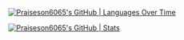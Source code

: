 [![Praiseson6065's GitHub | Languages Over Time](https://stats.quine.sh/Praiseson6065/languages-over-time?theme=dark)](https://quine.sh?utm_source=widgets&utm_campaign=Praiseson6065)

[![Praiseson6065's GitHub | Stats](https://stats.quine.sh/Praiseson6065/github?theme=dark)](https://quine.sh?utm_source=widgets&utm_campaign=Praiseson6065)